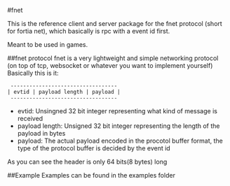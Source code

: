 #fnet

This is the reference client and server package for the fnet protocol (short for fortia net), which basically is rpc with a event id first.

Meant to be used in games.

##fnet protocol
fnet is a very lightweight and simple networking protocol (on top of tcp, websocket or whatever you want to implement yourself)
Basically this is it:

     ----------------------------------
    | evtid | payload length | payload |
     ----------------------------------

 - evtid: Unsingned 32 bit integer representing what kind of message is received
 - payload length: Unsigned 32 bit integer representing the length of the payload in bytes
 - payload: The actual payload encoded in the procotol buffer format, the type of the protocol buffer is decided by the event id

As you can see the header is only 64 bits(8 bytes) long

##Example
Examples can be found in the examples folder
